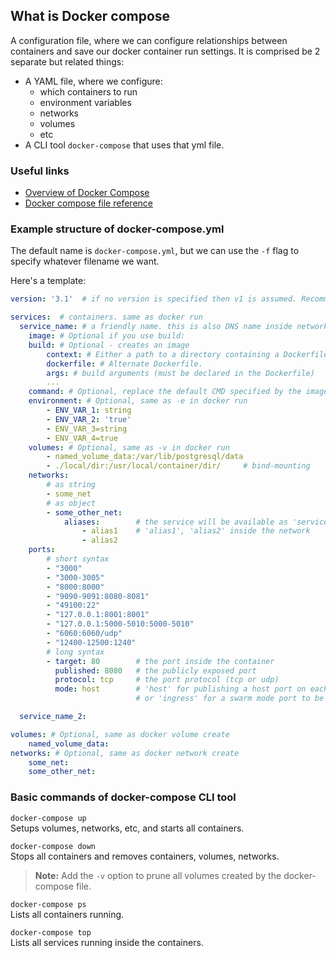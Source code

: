 ## What is Docker compose
A configuration file, where we can configure relationships between containers and save our docker container run settings. It is comprised be 2 separate but related things:
- A YAML file, where we configure:
    - which containers to run
    - environment variables
    - networks
    - volumes
    - etc
- A CLI tool `docker-compose` that uses that yml file.

### Useful links
- [Overview of Docker Compose
](https://docs.docker.com/compose/)
- [Docker compose file reference](https://docs.docker.com/compose/compose-file/)

### Example structure of docker-compose.yml

The default name is `docker-compose.yml`, but we can use the `-f` flag to specify whatever filename we want.

Here's a template:
```yml
version: '3.1'  # if no version is specified then v1 is assumed. Recommend v2 minimum

services:  # containers. same as docker run
  service_name: # a friendly name. this is also DNS name inside network
    image: # Optional if you use build:
    build: # Optional - creates an image
        context: # Either a path to a directory containing a Dockerfile, or a url to a git repository.
        dockerfile: # Alternate Dockerfile.
        args: # build arguments (must be declared in the Dockerfile)
        ...
    command: # Optional, replace the default CMD specified by the image
    environment: # Optional, same as -e in docker run
        - ENV_VAR_1: string
        - ENV_VAR_2: 'true'
        - ENV_VAR_3=string
        - ENV_VAR_4=true
    volumes: # Optional, same as -v in docker run
        - named_volume_data:/var/lib/postgresql/data
        - ./local/dir:/usr/local/container/dir/     # bind-mounting
    networks:
        # as string
        - some_net
        # as object
        - some_other_net:
            aliases:        # the service will be available as 'service_name',
                - alias1    # 'alias1', 'alias2' inside the network
                - alias2
    ports:
        # short syntax
        - "3000"
        - "3000-3005"
        - "8000:8000"
        - "9090-9091:8080-8081"
        - "49100:22"
        - "127.0.0.1:8001:8001"
        - "127.0.0.1:5000-5010:5000-5010"
        - "6060:6060/udp"
        - "12400-12500:1240"
        # long syntax
        - target: 80        # the port inside the container
          published: 8080   # the publicly exposed port
          protocol: tcp     # the port protocol (tcp or udp)
          mode: host        # 'host' for publishing a host port on each node,
                            # or 'ingress' for a swarm mode port to be load balanced.

  service_name_2:

volumes: # Optional, same as docker volume create
    named_volume_data:
networks: # Optional, same as docker network create
    some_net:
    some_other_net:
```

### Basic commands of docker-compose CLI tool
`docker-compose up`<br/>
Setups volumes, networks, etc, and starts all containers.

`docker-compose down`<br/>
Stops all containers and removes containers, volumes, networks.
> **Note:** Add the `-v` option to prune all volumes created by the docker-compose file.

`docker-compose ps`<br/>
Lists all containers running.

`docker-compose top`<br/>
Lists all services running inside the containers.